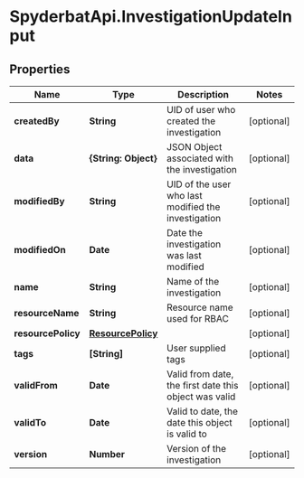 # SpyderbatApi.InvestigationUpdateInput

## Properties

Name | Type | Description | Notes
------------ | ------------- | ------------- | -------------
**createdBy** | **String** | UID of user who created the investigation | [optional] 
**data** | **{String: Object}** | JSON Object associated with the investigation | [optional] 
**modifiedBy** | **String** | UID of the user who last modified the investigation | [optional] 
**modifiedOn** | **Date** | Date the investigation was last modified | [optional] 
**name** | **String** | Name of the investigation | [optional] 
**resourceName** | **String** | Resource name used for RBAC | [optional] 
**resourcePolicy** | [**ResourcePolicy**](ResourcePolicy.md) |  | [optional] 
**tags** | **[String]** | User supplied tags | [optional] 
**validFrom** | **Date** | Valid from date, the first date this object was valid | [optional] 
**validTo** | **Date** | Valid to date, the date this object is valid to | [optional] 
**version** | **Number** | Version of the investigation | [optional] 


